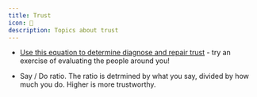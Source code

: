 ```yaml
---
title: Trust
icon: 🤝
description: Topics about trust
---
```


* [Use this equation to determine diagnose and repair trust](https://review.firstround.com/use-this-equation-to-determine-diagnose-and-repair-trust/) - try an exercise of evaluating the people around you!

* Say / Do ratio. The ratio is detrmined by what you say, divided by how much you do. Higher is more trustworthy.


